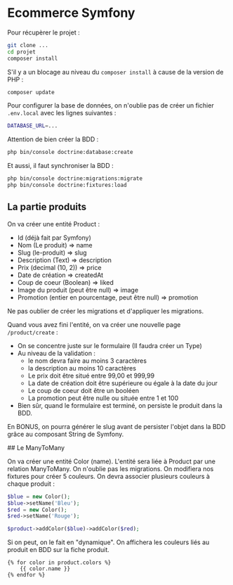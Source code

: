 # Ecommerce Symfony

Pour récupèrer le projet :

```bash
git clone ...
cd projet
composer install
```

S'il y a un blocage au niveau du `composer install` à cause de la version de PHP :

```bash
composer update
```

Pour configurer la base de données, on n'oublie pas de créer un fichier `.env.local` avec les lignes suivantes :

```bash
DATABASE_URL=...
```

Attention de bien créer la BDD :

```bash
php bin/console doctrine:database:create
```

Et aussi, il faut synchroniser la BDD :

```bash
php bin/console doctrine:migrations:migrate
php bin/console doctrine:fixtures:load
```

## La partie produits

On va créer une entité Product :

- Id (déjà fait par Symfony)
- Nom (Le produit) => name
- Slug (le-produit) => slug
- Description (Text) => description
- Prix (decimal (10, 2)) => price
- Date de création => createdAt
- Coup de coeur (Boolean) => liked
- Image du produit (peut être null) => image
- Promotion (entier en pourcentage, peut être null) => promotion

Ne pas oublier de créer les migrations et d'appliquer les migrations.

Quand vous avez fini l'entité, on va créer une nouvelle page `/product/create` :

- On se concentre juste sur le formulaire (Il faudra créer un Type)
- Au niveau de la validation :
    - le nom devra faire au moins 3 caractères
    - la description au moins 10 caractères
    - Le prix doit être situé entre 99,00 et 999,99
    - La date de création doit être supérieure ou égale à la date du jour
    - Le coup de coeur doit être un booléen
    - La promotion peut être nulle ou située entre 1 et 100
- Bien sûr, quand le formulaire est terminé, on persiste le produit dans la BDD.

En BONUS, on pourra générer le slug avant de persister l'objet dans la BDD grâce au composant String de Symfony.

## Le ManyToMany

On va créer une entité Color (name). L'entité sera liée à Product par une relation ManyToMany.
On n'oublie pas les migrations.
On modifiera nos fixtures pour créer 5 couleurs. On devra associer plusieurs couleurs à chaque produit :

```php
$blue = new Color();
$blue->setName('Bleu');
$red = new Color();
$red->setName('Rouge');

$product->addColor($blue)->addColor($red);
```

Si on peut, on le fait en "dynamique".
On affichera les couleurs liés au produit en BDD sur la fiche produit.

```twig
{% for color in product.colors %}
    {{ color.name }}
{% endfor %}
```
